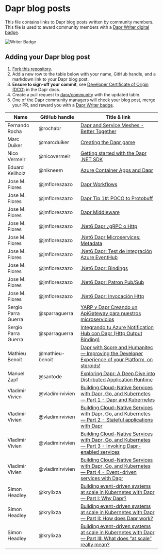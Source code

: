 # Dapr blog posts

This file contains links to Dapr blog posts written by community members. This file is used to award community members with a [Dapr Writer digital badge](https://www.holopin.io/sticker/clt3emu6c189400fjtk3prlisi).

![Writer Badge](../images/dapr-writer-badge.png)

## Adding your Dapr blog post

1. [Fork this repository](https://github.com/dapr/community/fork).
2. Add a new row to the table below with your name, GitHub handle, and a markdown link to your Dapr blog post.
3. **Ensure to sign-off your commit**, see [Developer Certificate of Origin (DCO)](https://docs.dapr.io/contributing/contributing-overview/#developer-certificate-of-origin-signing-your-work) in the Dapr docs.
4. Create a pull request to [dapr/community](https://github.com/dapr/community) with the updated table.
5. One of the Dapr community managers will check your blog post, merge your PR, and reward you with a [Dapr Writer badge](https://www.holopin.io/sticker/clt3emu6c189400fjtk3prlisi).

| Name            | GitHub handle | Title & link                                                                                                          |
| --------------- | ------------- | --------------------------------------------------------------------------------------------------------------------- |
| Fernando Rocha  | @rochabr      | [Dapr and Service Meshes - Better Together](https://diagrid-dev.webflow.io/blog/dapr-service-mesh-what-are-they-how-do-they-complement-each-other-for-distributed-apps) |
| Marc Duiker     | @marcduiker   | [Creating the Dapr game](https://marcduiker.dev/articles/dapr-game)                                                   |
| Nico Vermeir    | @nicovermeir  | [Getting started with the Dapr .NET SDK](https://nicovermeir.be/dapr/2024/04/03/dapr-dotnet-sdk-getting-started.html) |
| Eduard Keilholz | @nikneem      | [Azure Container Apps and Dapr](https://hexmaster.nl/posts/azure-container-apps-and-dapr/)                            |
| Jose M. Flores  | @jmfloreszazo | [Dapr Workflows](https://jmfloreszazo.com/dapr-workflows/)                                                            |
| Jose M. Flores  | @jmfloreszazo | [Dapr Tip 1#: POCO to Protobuff](https://jmfloreszazo.com/dapr-tip-1-poco-to-protobuff/)                              |
| Jose M. Flores  | @jmfloreszazo | [Dapr Middleware](https://jmfloreszazo.com/net-6-dapr-middlewares/)                                                   |
| Jose M. Flores  | @jmfloreszazo | [.Net6 Dapr ¿gRPC o Http](https://jmfloreszazo.com/net-6-dapr-grpc-o-http/)                                           |
| Jose M. Flores  | @jmfloreszazo | [.Net6 Dapr Microservices: Metadata](https://jmfloreszazo.com/net-6-dapr-microservices-metadata/)                     |
| Jose M. Flores  | @jmfloreszazo | [.Net6 Dapr: Test de Integración Azure EventHub](https://jmfloreszazo.com/net-6-dapr-test-de-integracion-azure-eventhub/) |
| Jose M. Flores  | @jmfloreszazo | [.Net6 Dapr: Bindings](https://jmfloreszazo.com/net_dapr_microservices_bindings/)                                     |
| Jose M. Flores  | @jmfloreszazo | [.Net6 Dapr: Patron Pub/Sub](https://jmfloreszazo.com/net-6-dapr-microservices-con-patron-pub-sub/)                   |
| Jose M. Flores  | @jmfloreszazo | [.Net6 Dapr: Invocación Http](https://jmfloreszazo.com/net-6-dapr-microservices-con-invocacion-http/)                 |
| Sergio Parra Guerra  | @sparraguerra | [YARP y Dapr Creando un ApiGateway para nuestros microservicios](https://www.compartimoss.com/revistas/numero-55/yarp-y-dapr-creando-un-apigateway-para-nuestros-microservicios/) |
| Sergio Parra Guerra  | @sparraguerra | [Integrando tu Azure Notification Hub con Dapr (Http Output Binding)](https://www.compartimoss.com/revistas/numero-56/integrando-tu-azure-notification-hub-con-dapr/) |
| Mathieu Benoit  | @mathieu-benoit | [Dapr with Score and Humanitec — Improving the Developer Experience of your Platform, on steroids!](https://medium.com/@mabenoit/dapr-with-score-and-humanitec-developer-experience-with-your-platform-on-steroids-a848f2de0a5a) |
| Manuel Zapf  | @santode | [Exploring Dapr: A Deep Dive into Distributed Application Runtime](https://www.codecentric.de/wissens-hub/blog/exploring-dapr-a-deep-dive-into-distributed-application-runtime) |
| Vladimir Vivien | @vladimirvivien | [Building Cloud-Native Services with Dapr, Go, and Kubernetes — Part 1 - Dapr and Kubernetes](https://medium.com/@vladimirvivien/building-cloud-native-services-with-dapr-go-and-kubernetes-part-1-f717386c20de) |
| Vladimir Vivien | @vladimirvivien | [Building Cloud-Native Services with Dapr, Go, and Kubernetes — Part 2 - Stateful applications with Dapr](https://medium.com/@vladimirvivien/building-cloud-native-services-with-dapr-go-and-kubernetes-part-2-f773d484ecb0) |
| Vladimir Vivien | @vladimirvivien | [Building Cloud-Native Services with Dapr, Go, and Kubernetes — Part 3 - Invoking Dapr-enabled services](https://medium.com/@vladimirvivien/building-cloud-native-services-with-dapr-go-and-kubernetes-part-3-b95512f559cc) |
| Vladimir Vivien | @vladimirvivien | [Building Cloud-Native Services with Dapr, Go, and Kubernetes — Part 4 - Event-driven services with Dapr](https://medium.com/@vladimirvivien/building-cloud-native-services-with-dapr-go-and-kubernetes-part-4-4c35cd03cb59) |
| Simon Headley | @krylixza | [Building event-driven systems at scale in Kubernetes with Dapr — Part I: Why Dapr?](https://headleysj.medium.com/building-event-driven-systems-in-kubernetes-with-dapr-part-i-dapr-vs-azure-functions-48f68a68fc22) |
| Simon Headley | @krylixza | [Building event-driven systems at scale in Kubernetes with Dapr — Part II: How does Dapr work?](https://headleysj.medium.com/building-event-driven-systems-at-scale-in-kubernetes-with-dapr-part-2-how-does-dapr-work-732ba7a0d652) |
| Simon Headley | @krylixza | [Building event-driven systems at scale in Kubernetes with Dapr — Part III: What does “at scale” really mean?](https://headleysj.medium.com/building-event-driven-systems-at-scale-in-kubernetes-with-dapr-part-iii-what-does-at-scale-7c15dfa64338) |
